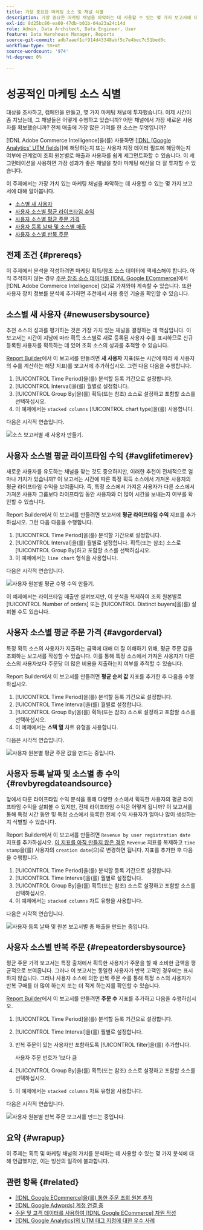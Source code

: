 ```yaml
---
title: 가장 중요한 마케팅 소스 및 채널 식별
description: 가장 중요한 마케팅 채널을 파악하는 데 사용할 수 있는 몇 가지 보고서에 대해 알아봅니다.
exl-id: 8d25bc80-ea60-47db-b01b-04a23a24c14d
role: Admin, Data Architect, Data Engineer, User
feature: Data Warehouse Manager, Reports
source-git-commit: adb7aaef1cf914d43348abf5c7e4bec7c51bed0c
workflow-type: tm+mt
source-wordcount: '974'
ht-degree: 0%

---
```


# 성공적인 마케팅 소스 식별

대상을 조사하고, 캠페인을 만들고, 몇 가지 마케팅 채널에 투자했습니다. 이제 시간이 좀 지났는데, 그 채널들은 어떻게 수행하고 있습니까? 어떤 채널에서 가장 새로운 사용자를 확보했습니까? 전체 매출에 가장 많은 기여를 한 소스는 무엇입니까?

[!DNL Adobe Commerce Intelligence]을(를) 사용하면 [[!DNL [Google Analytics' UTM fields]]](https://support.google.com/analytics/answer/1191184?hl=en)에 해당하는지 또는 사용자 지정 데이터 필드에 해당하는지 여부에 관계없이 조회 원본별로 매출과 사용자를 쉽게 세그먼트화할 수 있습니다. 이 세그먼테이션을 사용하면 가장 성과가 좋은 채널을 찾아 마케팅 예산을 더 잘 투자할 수 있습니다.

이 주제에서는 가장 가치 있는 마케팅 채널을 파악하는 데 사용할 수 있는 몇 가지 보고서에 대해 알아봅니다.

* [소스별 새 사용자](#newusersbysource)
* [사용자 소스별 평균 라이프타임 수익](#avglifetimerev)
* [사용자 소스별 평균 주문 가격](#avgorderval)
* [사용자 등록 날짜 및 소스별 매출](#revbyregdateandsource)
* [사용자 소스별 반복 주문](#repeatordersbysource)

## 전제 조건 {#prereqs}

이 주제에서 분석을 작성하려면 마케팅 획득/참조 소스 데이터에 액세스해야 합니다. 아직 추적하지 않는 경우 [주문 참조 소스 데이터를  [!DNL Google ECommerce]](../importing-data/integrations/google-ecommerce.md)에서 [!DNL Adobe Commerce Intelligence] (으)로 가져와야 계속할 수 있습니다. 또한 사용자 장치 정보를 분석에 추가하면 추천에서 사용 중인 기술을 확인할 수 있습니다.

## 소스별 새 사용자 {#newusersbysource}

추천 소스의 성과를 평가하는 것은 가장 가치 있는 채널을 결정하는 데 핵심입니다. 이 보고서는 시간이 지남에 따라 획득 소스별로 새로 등록된 사용자 수를 표시하므로 신규 등록된 사용자를 획득하는 데 있어 조회 소스의 성과를 추적할 수 있습니다.

[Report Builder](../../tutorials/using-visual-report-builder.md)에서 이 보고서를 만들려면 **새 사용자** 지표(또는 시간에 따라 새 사용자의 수를 계산하는 해당 지표)를 보고서에 추가하십시오. 그런 다음 다음을 수행합니다.

1. [!UICONTROL Time Period]을(를) 분석할 등록 기간으로 설정합니다.
1. [!UICONTROL Interval]을(를) 월별로 설정합니다.
1. [!UICONTROL Group By]을(를) 획득(또는 참조) 소스로 설정하고 포함할 소스를 선택하십시오.
1. 이 예제에서는 `stacked columns` [!UICONTROL chart type]을(를) 사용합니다.

다음은 시각적 연습입니다.

![소스 보고서별 새 사용자 만들기.](../../assets/New_Users_by_source.gif)

## 사용자 소스별 평균 라이프타임 수익 {#avglifetimerev}

새로운 사용자를 유도하는 채널을 찾는 것도 중요하지만, 이러한 추천이 전체적으로 얼마나 가치가 있습니까? 이 보고서는 시간에 따른 특정 획득 소스에서 가져온 사용자의 평균 라이프타임 수익을 보여줍니다. 즉, 특정 소스에서 가져온 사용자가 다른 소스에서 가져온 사용자 그룹보다 라이프타임 동안 사용자와 더 많이 시간을 보내는지 여부를 확인할 수 있습니다.

Report Builder에서 이 보고서를 만들려면 보고서에 **평균 라이프타임 수익** 지표를 추가하십시오. 그런 다음 다음을 수행합니다.

1. [!UICONTROL Time Period]을(를) 분석할 기간으로 설정합니다.
1. [!UICONTROL Interval]을(를) 월별로 설정합니다.
   획득(또는 참조) 소스로 [!UICONTROL Group By]하고 포함할 소스를 선택하십시오.
1. 이 예제에서는 `line chart` 형식을 사용합니다.

다음은 시각적 연습입니다.

![사용자 원본별 평균 수명 수익 만들기](../../assets/Lifetime_revenue_by_user_source.gif).

이 예제에서는 라이프타임 매출만 살펴보지만, 이 분석을 복제하여 조회 원본별로 [!UICONTROL Number of orders] 또는 [!UICONTROL Distinct buyers]을(를) 살펴볼 수도 있습니다.

## 사용자 소스별 평균 주문 가격 {#avgorderval}

특정 획득 소스의 사용자가 지출하는 금액에 대해 더 잘 이해하기 위해, 평균 주문 값을 조회하는 보고서를 작성할 수 있습니다. 이를 통해 특정 소스에서 가져온 사용자가 다른 소스의 사용자보다 주문당 더 많은 비용을 지출하는지 여부를 추적할 수 있습니다.

Report Builder에서 이 보고서를 만들려면 **평균 순서 값** 지표를 추가한 후 다음을 수행하십시오.

1. [!UICONTROL Time Period]을(를) 분석할 등록 기간으로 설정합니다.
1. [!UICONTROL Time Interval]을(를) 월별로 설정합니다.
1. [!UICONTROL Group By]을(를) 획득(또는 참조) 소스로 설정하고 포함할 소스를 선택하십시오.
1. 이 예제에서는 **스택 열** 차트 유형을 사용합니다.

다음은 시각적 연습입니다.

![사용자 원본별 평균 주문 값을 만드는 중입니다.](../../assets/Average_order_value_by_source.gif)

## 사용자 등록 날짜 및 소스별 총 수익 {#revbyregdateandsource}

앞에서 다룬 라이프타임 수익 분석을 통해 다양한 소스에서 획득한 사용자의 평균 라이프타임 수익을 살펴볼 수 있지만, 전체 라이프타임 수익은 어떻게 됩니까? 이 보고서를 통해 특정 시간 동안 및 특정 소스에서 등록한 전체 수익 사용자가 얼마나 많이 생성하는지 식별할 수 있습니다.

Report Builder에서 이 보고서를 만들려면 `Revenue by user registration date` 지표를 추가하십시오. [이 지표를 아직 만들지 않은 경우](../../data-user/reports/ess-manage-data-metrics.md) `Revenue` 지표를 복제하고 `time stamp`을(를) 사용자의 `creation date`(으)로 변경하면 됩니다. 지표를 추가한 후 다음을 수행합니다.

1. [!UICONTROL Time Period]을(를) 분석할 등록 기간으로 설정합니다.
1. [!UICONTROL Time Interval]을(를) 월별로 설정합니다.
1. [!UICONTROL Group By]을(를) 획득(또는 참조) 소스로 설정하고 포함할 소스를 선택하십시오.
1. 이 예제에서는 `stacked columns` 차트 유형을 사용합니다.

다음은 시각적 연습입니다.

![사용자 등록 날짜 및 원본 보고서별 총 매출을 만드는 중입니다.](../../assets/Revenue_by_user_registration_date_and_source.gif)

## 사용자 소스별 반복 주문 {#repeatordersbysource}

평균 주문 가격 보고서는 특정 출처에서 획득한 사용자가 주문을 할 때 소비한 금액을 평균적으로 보여줍니다. 그러나 이 보고서는 동일한 사용자가 반복 고객인 경우에는 표시하지 않습니다. 그러나 사용자 소스에 의한 반복 주문 수를 통해 특정 소스의 사용자가 반복 구매를 더 많이 하는지 또는 더 적게 하는지를 확인할 수 있습니다.

[Report Builder](../../tutorials/using-visual-report-builder.md)에서 이 보고서를 만들려면 **주문 수** 지표를 추가하고 다음을 수행하십시오.

1. [!UICONTROL Time Period]을(를) 분석할 등록 기간으로 설정합니다.
1. [!UICONTROL Time Interval]을(를) 월별로 설정합니다.
1. 반복 주문이 있는 사용자만 포함하도록 [!UICONTROL filter]을(를) 추가합니다.

   사용자 주문 번호가 1보다 큼

1. [!UICONTROL Group By]을(를) 획득(또는 참조) 소스로 설정하고 포함할 소스를 선택하십시오.
1. 이 예제에서는 `stacked columns` 차트 유형을 사용합니다.

다음은 시각적 연습입니다.

![사용자 원본별 반복 주문 보고서를 만드는 중입니다.](../../assets/Repeat_orders_by_user_source.gif)


## 요약 {#wrapup}

이 주제는 획득 및 마케팅 채널의 가치를 분석하는 데 사용할 수 있는 몇 가지 분석에 대해 언급했지만, 이는 빙산의 일각에 불과합니다.

## 관련 항목 {#related}

* [ [!DNL Google ECommerce]을(를) 통한 주문 조회 원본 추적](../importing-data/integrations/google-ecommerce.md)
* [ [!DNL Google Adwords] 계정 연결 중](../importing-data/integrations/google-adwords.md)
* [주문 및 고객 데이터를 사용하여  [!DNL Google ECommerce] 차원 작성](../data-warehouse-mgr/bldg-google-ecomm-dim.md)
* [ [!DNL Google Analytics]의 UTM 태그 지정에 대한 우수 사례](../../best-practices/utm-tagging-google.md)
